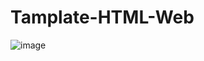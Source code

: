 # Tamplate-HTML-Web
![image](https://user-images.githubusercontent.com/44946807/91855777-4831c380-ec6e-11ea-8457-bdfb055c1ba9.png)

